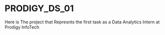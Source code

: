 # PRODIGY_DS_01
Here is The project that Represnts the first task as a Data Analytics Intern at Prodigy InfoTech
